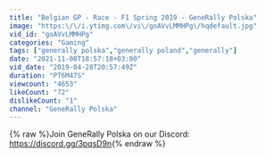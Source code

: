 ```yaml
---
title: "Belgian GP - Race - F1 Spring 2019 - GeneRally Polska"
image: "https:\/\/i.ytimg.com\/vi\/goAVvLMMHPg\/hqdefault.jpg"
vid_id: "goAVvLMMHPg"
categories: "Gaming"
tags: ["generally polska","generally poland","generally"]
date: "2021-11-08T18:57:18+03:00"
vid_date: "2019-04-28T20:57:49Z"
duration: "PT6M47S"
viewcount: "4653"
likeCount: "72"
dislikeCount: "1"
channel: "GeneRally Polska"
---
```

{% raw %}Join GeneRally Polska on our Discord: <a rel="nofollow" target="blank" href="https://discord.gg/3pqsD9n">https://discord.gg/3pqsD9n</a>{% endraw %}
